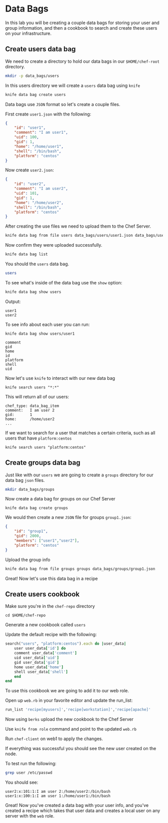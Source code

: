 # Data Bags

In this lab you will be creating a couple data bags for storing your user and group information, and then a cookbook to search and create these users on your infrastructure. 

## Create users data bag
We need to create a directory to hold our data bags in our `$HOME/chef-root` directory. 

```bash
mkdir -p data_bags/users
```

In this users directory we will create a `users` data bag using `knife`
```bash 
knife data bag create users
```

Data bags use `JSON` format so let's create a couple files. 

First create `user1.json` with the following:
```json
{
	"id": "user1",
	"comment": "I am user1",
	"uid": 100,
	"gid": 1,
	"home": "/home/user1",
	"shell": "/bin/bash",
	"platform": "centos"
}
```

Now create `user2.json`: 
```json
{
	"id": "user2",
	"comment": "I am user2",
	"uid": 101,
	"gid": 1,
	"home": "/home/user2",
	"shell": "/bin/bash",
	"platform": "centos"
}
```


After creating the use files we need to upload them to the Chef Server. 
```bash
knife data bag from file users data_bags/users/user1.json data_bags/users/user2.json 
```

Now confirm they were uploaded successfully.
```bash
knife data bag list
```

You should the `users` data bag.
```bash
users
```

To see what's inside of the data bag use the `show` option:
```bash
knife data bag show users
```

Output:
```
user1
user2
```

To see info about each user you can run:
```
knife data bag show users/user1
```

```
comment
gid
home
id
platform
shell
uid
```

Now let's use `knife` to interact with our new data bag
```
knife search users "*:*" 
```

This will return all of our users:
```
chef_type: data_bag_item
comment:   I am user 2
gid:       1
home:      /home/user2
...
```


If we want to search for a user that matches a certain criteria, such as all users that have `platform:centos`

```
knife search users "platform:centos"
```


## Create groups data bag
Just like with our `users` we are going to create a `groups` directory for our data bag `json` files.
```bash
mkdir data_bags/groups
```

Now create a data bag for groups on our Chef Server
```
knife data bag create groups 
```

We would then create a new `JSON` file for groups `group1.json`: 
```json
{
	"id": "group1",
	"gid": 2000,
	"members": ["user1","user2"],
	"platform": "centos"
}
```

Upload the group info 
```bash
knife data bag from file groups groups data_bags/groups/group1.json
```


Great!   Now let's use this data bag in a recipe

## Create users cookbook 

Make sure you're in the `chef-repo` directory
```
cd $HOME/chef-repo
```

Generate a new cookbook called `users`

Update the default recipe with the following: 
```ruby
search("users", "platform:centos").each do |user_data|
	user user_data['id'] do
    comment user_data['comment']
    uid user_data['uid']
    gid user_data['gid']
    home user_data['home']
    shell user_data['shell']
	end
end
```

To use this cookbook we are going to add it to our web role. 

Open up `web.rb` in your favorite editor and update the run_list: 
```ruby
run_list 'recipe[myusers]','recipe[workstation]','recipe[apache]'
```

Now using `berks` upload the new cookbook to the Chef Server 

Use `knife from role` command and point to the updated `web.rb`

Run `chef-client` on web1 to apply the changes. 

If everything was successful you should see the new user created on the node. 

To test run the following: 
```bash
grep user /etc/passwd
```

You should see: 
```
user2:x:101:1:I am user 2:/home/user2:/bin/bash
user1:x:100:1:I am user 1:/home/user1:/bin/bash
```


Great! Now you've created a data bag with your user info, and you've created a recipe which takes that user data and creates a local user on any server with the `web` role. 
